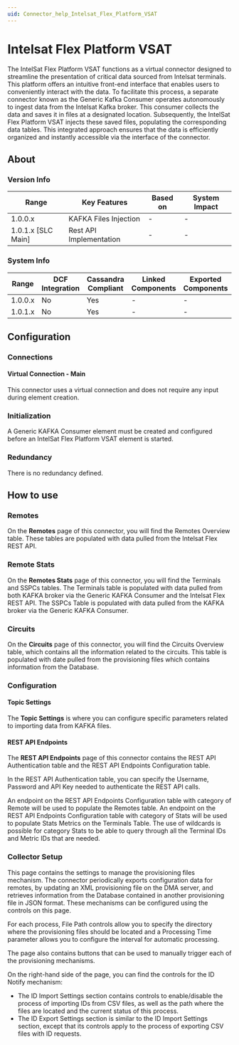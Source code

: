 ```yaml
---
uid: Connector_help_Intelsat_Flex_Platform_VSAT
---
```


# Intelsat Flex Platform VSAT

The IntelSat Flex Platform VSAT functions as a virtual connector designed to streamline the presentation of critical data sourced from Intelsat terminals. This platform offers an intuitive front-end interface that enables users to conveniently interact with the data. To facilitate this process, a separate connector known as the Generic Kafka Consumer operates autonomously to ingest data from the Intelsat Kafka broker. This consumer collects the data and saves it in files at a designated location. Subsequently, the IntelSat Flex Platform VSAT injects these saved files, populating the corresponding data tables. This integrated approach ensures that the data is efficiently organized and instantly accessible via the interface of the connector.

## About

### Version Info

| **Range**            | **Key Features**       | **Based on** | **System Impact** |
|----------------------|------------------------|--------------|-------------------|
| 1.0.0.x              | KAFKA Files Injection  | -            | -                 |
| 1.0.1.x [SLC Main]   | Rest API Implementation| -            | -                 |

### System Info

| Range     | DCF Integration     | Cassandra Compliant     | Linked Components     | Exported Components     |
|-----------|---------------------|-------------------------|-----------------------|-------------------------|
| 1.0.0.x   | No                  | Yes                     | -                     | -                       |
| 1.0.1.x   | No                  | Yes                     | -                     | -                       |

## Configuration

### Connections

#### Virtual Connection - Main

This connector uses a virtual connection and does not require any input during element creation.

### Initialization

A Generic KAFKA Consumer element must be created and configured before an IntelSat Flex Platform VSAT element is started.

### Redundancy

There is no redundancy defined.

## How to use

### Remotes

On the **Remotes** page of this connector, you will find the Remotes Overview table. These tables are populated with data pulled from the Intelsat Flex REST API.

### Remote Stats

On the **Remotes Stats** page of this connector, you will find the Terminals and SSPCs tables. The Terminals table is populated with data pulled from both KAFKA broker via the Generic KAFKA Consumer and the Intelsat Flex REST API. The SSPCs Table is populated with data pulled from the KAFKA broker via the Generic KAFKA Consumer.

### Circuits

On the **Circuits** page of this connector, you will find the Circuits Overview table, which contains all the information related to the circuits. This table is populated with date pulled from the provisioning files which contains information from the Database.

### Configuration

#### Topic Settings

The **Topic Settings** is where you can configure specific parameters related to importing data from KAFKA files.

#### REST API Endpoints

The **REST API Endpoints** page of this connector contains the REST API Authentication table and the REST API Endpoints Configuration table.

In the REST API Authentication table, you can specify the Username, Password and API Key needed to authenticate the REST API calls.

An endpoint on the REST API Endpoints Configuration table with category of Remote will be used to populate the Remotes table.
An endpoint on the REST API Endpoints Configuration table with category of Stats will be used to populate Stats Metrics on the Terminals Table. The use of wildcards is possible for category Stats to be able to query through all the Terminal IDs and Metric IDs that are needed.

### Collector Setup

This page contains the settings to manage the provisioning files mechanism. The connector periodically exports configuration data for remotes, by updating an XML provisioning file on the DMA server, and retrieves information from the Database contained in another provisioning file in JSON format. These mechanisms can be configured using the controls on this page.

For each process, File Path controls allow you to specify the directory where the provisioning files should be located and a Processing Time parameter allows you to configure the interval for automatic processing.

The page also contains buttons that can be used to manually trigger each of the provisioning mechanisms.

On the right-hand side of the page, you can find the controls for the ID Notify mechanism:

- The ID Import Settings section contains controls to enable/disable the process of importing IDs from CSV files, as well as the path where the files are located and the current status of this process.
- The ID Export Settings section is similar to the ID Import Settings section, except that its controls apply to the process of exporting CSV files with ID requests.
